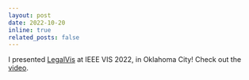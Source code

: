 ```yaml
---
layout: post
date: 2022-10-20
inline: true
related_posts: false
---
```


I presented [LegalVis](https://doi.org/10.1109/TVCG.2022.3152450) at IEEE VIS 2022, in Oklahoma City! Check out the [video](https://www.youtube.com/watch?v=0qY_NxLSGBk&t=26071s).
